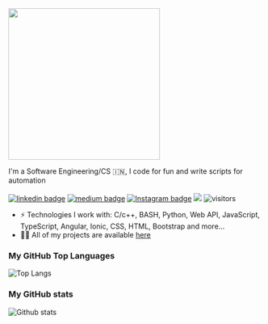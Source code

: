 <img src="https://media.giphy.com/media/MeJgB3yMMwIaHmKD4z/giphy.gif" width="300">

I'm a Software Engineering/CS 🇮🇳, I code for fun and write scripts for automation <br/> <br/>
[![linkedin badge](https://img.shields.io/badge/LinkedIn-shivam1410-%230177B5?style=flat&logo=linkedin)](https://www.linkedin.com/in/shivam1410)
[![medium badge](https://img.shields.io/badge/Medium-shivam1410-%230177B5?style=flat&logo=medium)](https://medium.com/@shivam1410)
[![Instagram badge](https://img.shields.io/badge/Instagram-@shhi_va_m-%23E4415F?style=flat&logo=instagram@logoColor=white)](https://www.instagram.com/shhi_va_m)
![](https://komarev.com/ghpvc/?username=shivam1410&color=brightgreen&style=flat)
![visitors](https://visitor-badge.laobi.icu/badge?page_id=shivam1410.visitor-badge)

- ⚡️ Technologies I work with: C/c++, BASH, Python, Web API, JavaScript, TypeScript, Angular, Ionic, CSS, HTML, Bootstrap and more...
- 👨‍💻 All of my projects are available  [here](https://github.com/shivam1410?tab=repositories)

### My GitHub Top Languages 
![Top Langs](https://github-readme-stats.vercel.app/api/top-langs/?username=shivam1410&hide=css,html&hide_border=true)
### My GitHub stats
![Github stats](https://github-readme-stats.vercel.app/api?username=shivam1410&show_icons=true&hide_border=true)

<!--
**shivam1410/shivam1410** is a ✨ _special_ ✨ repository because its `README.md` (this file) appears on your GitHub profile.

Here are some ideas to get you started:

- 🔭 I’m currently working on ...
- 🌱 I’m currently learning ...
- 👯 I’m looking to collaborate on ...
- 🤔 I’m looking for help with ...
- 💬 Ask me about ...
- 📫 How to reach me: ...
- 😄 Pronouns: ...
- ⚡ Fun fact: ...
-->

<!--

![Shivam's Top skills](https://github-readme-stats.vercel.app/api/top-langs/?username=shivam1410&hide_border=true&theme=radical)

![Shivam's Github stats](https://github-readme-stats.vercel.app/api?username=shivam1410&count_private=true&show_icons=true&hide_border=true&theme=radical)

-->
